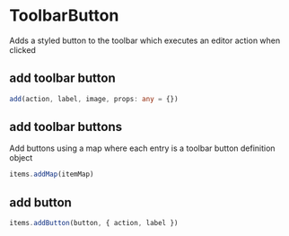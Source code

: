 # ToolbarButton

Adds a styled button to the toolbar which executes an editor action when clicked

## add toolbar button

```ts
add(action, label, image, props: any = {})
```

## add toolbar buttons

Add buttons using a map where each entry is a toolbar button definition object

```ts
items.addMap(itemMap)
```

## add button

```ts
items.addButton(button, { action, label })
```
